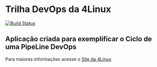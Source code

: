 # Trilha DevOps da 4Linux

<!-- Altere a Flag abaixo com sua URL do Travis -->
[![Build Status](https://travis-ci.org/adrianojunior363/DevOpsLab-HelloWorld.svg?branch=master)](https://travis-ci.org/adrianojunior363/DevOpsLab-HelloWorld)

## Aplicação criada para exemplificar o Ciclo de uma PipeLine DevOps


Para maiores informações acesse o [Site da 4Linux](https://www.4linux.com.br/cursos/devops)
